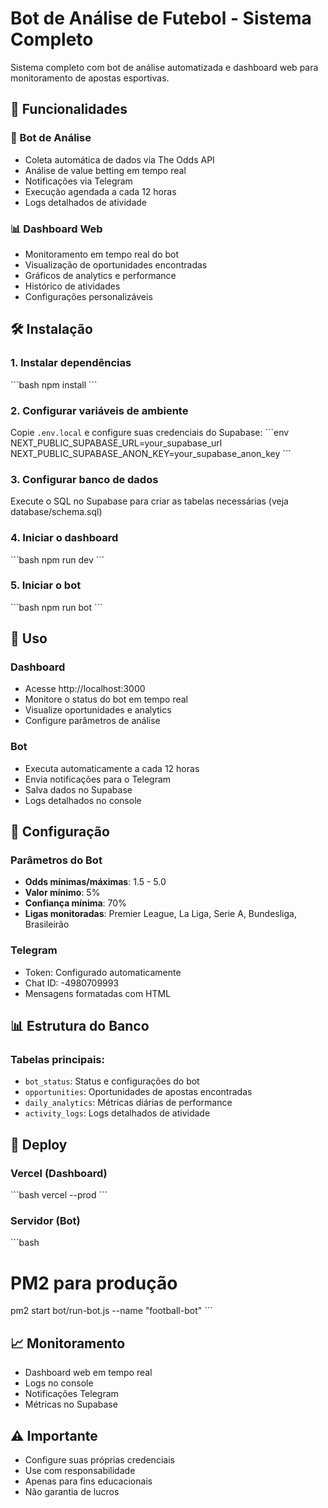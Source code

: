 # Bot de Análise de Futebol - Sistema Completo

Sistema completo com bot de análise automatizada e dashboard web para monitoramento de apostas esportivas.

## 🚀 Funcionalidades

### 🤖 Bot de Análise
- Coleta automática de dados via The Odds API
- Análise de value betting em tempo real
- Notificações via Telegram
- Execução agendada a cada 12 horas
- Logs detalhados de atividade

### 📊 Dashboard Web
- Monitoramento em tempo real do bot
- Visualização de oportunidades encontradas
- Gráficos de analytics e performance
- Histórico de atividades
- Configurações personalizáveis

## 🛠️ Instalação

### 1. Instalar dependências
\`\`\`bash
npm install
\`\`\`

### 2. Configurar variáveis de ambiente
Copie `.env.local` e configure suas credenciais do Supabase:
\`\`\`env
NEXT_PUBLIC_SUPABASE_URL=your_supabase_url
NEXT_PUBLIC_SUPABASE_ANON_KEY=your_supabase_anon_key
\`\`\`

### 3. Configurar banco de dados
Execute o SQL no Supabase para criar as tabelas necessárias (veja database/schema.sql)

### 4. Iniciar o dashboard
\`\`\`bash
npm run dev
\`\`\`

### 5. Iniciar o bot
\`\`\`bash
npm run bot
\`\`\`

## 📱 Uso

### Dashboard
- Acesse http://localhost:3000
- Monitore o status do bot em tempo real
- Visualize oportunidades e analytics
- Configure parâmetros de análise

### Bot
- Executa automaticamente a cada 12 horas
- Envia notificações para o Telegram
- Salva dados no Supabase
- Logs detalhados no console

## 🔧 Configuração

### Parâmetros do Bot
- **Odds mínimas/máximas**: 1.5 - 5.0
- **Valor mínimo**: 5%
- **Confiança mínima**: 70%
- **Ligas monitoradas**: Premier League, La Liga, Serie A, Bundesliga, Brasileirão

### Telegram
- Token: Configurado automaticamente
- Chat ID: -4980709993
- Mensagens formatadas com HTML

## 📊 Estrutura do Banco

### Tabelas principais:
- `bot_status`: Status e configurações do bot
- `opportunities`: Oportunidades de apostas encontradas
- `daily_analytics`: Métricas diárias de performance
- `activity_logs`: Logs detalhados de atividade

## 🚀 Deploy

### Vercel (Dashboard)
\`\`\`bash
vercel --prod
\`\`\`

### Servidor (Bot)
\`\`\`bash
# PM2 para produção
pm2 start bot/run-bot.js --name "football-bot"
\`\`\`

## 📈 Monitoramento

- Dashboard web em tempo real
- Logs no console
- Notificações Telegram
- Métricas no Supabase

## ⚠️ Importante

- Configure suas próprias credenciais
- Use com responsabilidade
- Apenas para fins educacionais
- Não garantia de lucros
